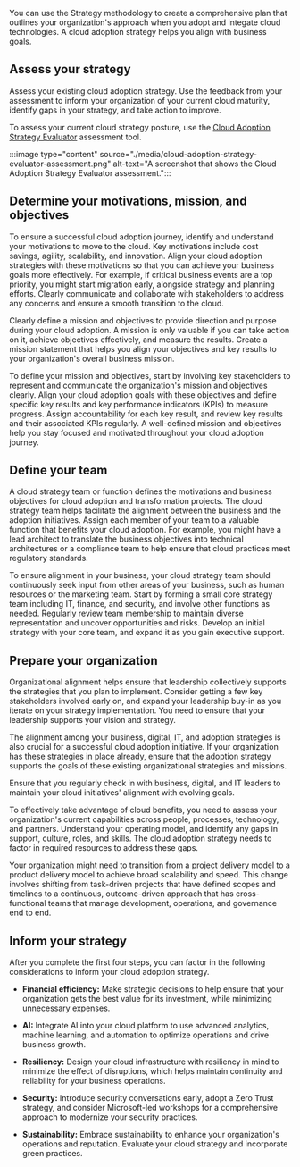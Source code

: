 You can use the Strategy methodology to create a comprehensive plan that outlines your organization's approach when you adopt and integate cloud technologies. A cloud adoption strategy helps you align with business goals.

## Assess your strategy

Assess your existing cloud adoption strategy. Use the feedback from your assessment to inform your organization of your current cloud maturity, identify gaps in your strategy, and take action to improve.

To assess your current cloud strategy posture, use the [Cloud Adoption Strategy Evaluator](/assessments/8fefc6d5-97ac-42b3-8e97-d82701e55bab/) assessment tool. 

:::image type="content" source="./media/cloud-adoption-strategy-evaluator-assessment.png" alt-text="A screenshot that shows the Cloud Adoption Strategy Evaluator assessment.":::

## Determine your motivations, mission, and objectives

To ensure a successful cloud adoption journey, identify and understand your motivations to move to the cloud. Key motivations include cost savings, agility, scalability, and innovation. Align your cloud adoption strategies with these motivations so that you can achieve your business goals more effectively. For example, if critical business events are a top priority, you might start migration early, alongside strategy and planning efforts. Clearly communicate and collaborate with stakeholders to address any concerns and ensure a smooth transition to the cloud.

Clearly define a mission and objectives to provide direction and purpose during your cloud adoption. A mission is only valuable if you can take action on it, achieve objectives effectively, and measure the results. Create a mission statement that helps you align your objectives and key results to your organization's overall business mission.

To define your mission and objectives, start by involving key stakeholders to represent and communicate the organization's mission and objectives clearly. Align your cloud adoption goals with these objectives and define specific key results and key performance indicators (KPIs) to measure progress. Assign accountability for each key result, and review key results and their associated KPIs regularly. A well-defined mission and objectives help you stay focused and motivated throughout your cloud adoption journey.

## Define your team

A cloud strategy team or function defines the motivations and business objectives for cloud adoption and transformation projects. The cloud strategy team helps facilitate the alignment between the business and the adoption initiatives. Assign each member of your team to a valuable function that benefits your cloud adoption. For example, you might have a lead architect to translate the business objectives into technical architectures or a compliance team to help ensure that cloud practices meet regulatory standards.

To ensure alignment in your business, your cloud strategy team should continuously seek input from other areas of your business, such as human resources or the marketing team. Start by forming a small core strategy team including IT, finance, and security, and involve other functions as needed. Regularly review team membership to maintain diverse representation and uncover opportunities and risks. Develop an initial strategy with your core team, and expand it as you gain executive support.

## Prepare your organization

Organizational alignment helps ensure that leadership collectively supports the strategies that you plan to implement. Consider getting a few key stakeholders involved early on, and expand your leadership buy-in as you iterate on your strategy implementation. You need to ensure that your leadership supports your vision and strategy.

The alignment among your business, digital, IT, and adoption strategies is also crucial for a successful cloud adoption initiative. If your organization has these strategies in place already, ensure that the adoption strategy supports the goals of these existing organizational strategies and missions. 

Ensure that you regularly check in with business, digital, and IT leaders to maintain your cloud initiatives' alignment with evolving goals.

To effectively take advantage of cloud benefits, you need to assess your organization's current capabilities across people, processes, technology, and partners. Understand your operating model, and identify any gaps in support, culture, roles, and skills. The cloud adoption strategy needs to factor in required resources to address these gaps.

Your organization might need to transition from a project delivery model to a product delivery model to achieve broad scalability and speed. This change involves shifting from task-driven projects that have defined scopes and timelines to a continuous, outcome-driven approach that has cross-functional teams that manage development, operations, and governance end to end.

## Inform your strategy
    
After you complete the first four steps, you can factor in the following considerations to inform your cloud adoption strategy.

- **Financial efficiency:** Make strategic decisions to help ensure that your organization gets the best value for its investment, while minimizing unnecessary expenses.

- **AI:** Integrate AI into your cloud platform to use advanced analytics, machine learning, and automation to optimize operations and drive business growth.
- **Resiliency:** Design your cloud infrastructure with resiliency in mind to minimize the effect of disruptions, which helps maintain continuity and reliability for your business operations.
- **Security:** Introduce security conversations early, adopt a Zero Trust strategy, and consider Microsoft-led workshops for a comprehensive approach to modernize your security practices.
- **Sustainability:** Embrace sustainability to enhance your organization's operations and reputation. Evaluate your cloud strategy and incorporate green practices.